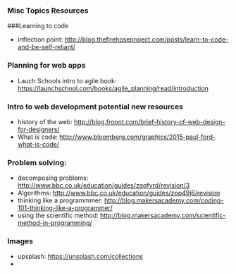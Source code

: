### Misc Topics Resources

###Learning to code
* inflection point: http://blog.thefirehoseproject.com/posts/learn-to-code-and-be-self-reliant/

### Planning for web apps

* Lauch Schools intro to agile book: https://launchschool.com/books/agile_planning/read/introduction



### Intro to web development potential new resources

* history of the web: http://blog.froont.com/brief-history-of-web-design-for-designers/ 
* What is code: http://www.bloomberg.com/graphics/2015-paul-ford-what-is-code/


### Problem solving:
* decomposing problems: http://www.bbc.co.uk/education/guides/zqqfyrd/revision/3
* Algorithms: http://www.bbc.co.uk/education/guides/zpp49j6/revision
* thinking like a programmmer: http://blog.makersacademy.com/coding-101-thinking-like-a-programmer/
* using the scientific method: http://blog.makersacademy.com/scientific-method-in-programming/


### Images
* upsplash: https://unsplash.com/collections
* 
